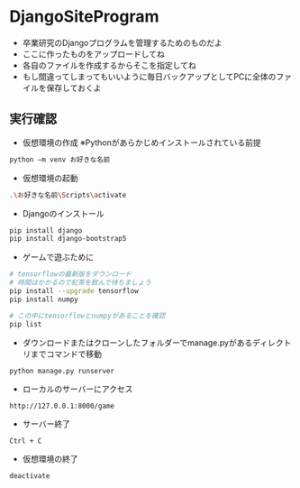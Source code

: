 # DjangoSiteProgram

- 卒業研究のDjangoプログラムを管理するためのものだよ
- ここに作ったものをアップロードしてね
- 各自のファイルを作成するからそこを指定してね
- もし間違ってしまってもいいように毎日バックアップとしてPCに全体のファイルを保存しておくよ


## 実行確認
- 仮想環境の作成
  ※Pythonがあらかじめインストールされている前提
~~~bash
python –m venv お好きな名前
~~~
- 仮想環境の起動
~~~bash
.\お好きな名前\Scripts\activate
~~~
- Djangoのインストール
~~~bash
pip install django
pip install django-bootstrap5
~~~
- ゲームで遊ぶために  
~~~bash
# tensorflowの最新版をダウンロード
# 時間はかかるので紅茶を飲んで待ちましょう
pip install --upgrade tensorflow
pip install numpy

# この中にtensorflowとnumpyがあることを確認
pip list
~~~
- ダウンロードまたはクローンしたフォルダーでmanage.pyがあるディレクトリまでコマンドで移動
~~~bash
python manage.py runserver
~~~
- ローカルのサーバーにアクセス
~~~
http://127.0.0.1:8000/game
~~~
- サーバー終了
~~~
Ctrl + C
~~~
- 仮想環境の終了
~~~bash
deactivate
~~~
